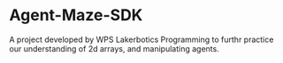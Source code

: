 # Agent-Maze-SDK

A project developed by WPS Lakerbotics Programming to furthr practice our understanding of
2d arrays, and manipulating agents.
